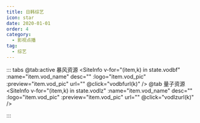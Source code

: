 ```yaml
---
title: 日韩综艺
icon: star
date: 2020-01-01
order: 4
category:
  - 影视点播
tag:
  - 综艺
---
```


<ArtPlayer :src="state.src" :config="artPlayerConfig" />

::: tabs
@tab:active 暴风资源
<SiteInfo v-for="(item,k) in state.vodbf" :name="item.vod_name" desc="" :logo="item.vod_pic"
:preview="item.vod_pic" url="" @click="vodbfurl(k)" />
@tab 量子资源
<SiteInfo v-for="(item,k) in state.vodlz" :name="item.vod_name" desc="" :logo="item.vod_pic"
:preview="item.vod_pic" url="" @click="vodlzurl(k)" />

:::

<script setup lang="ts">
  import { artplayerPlaylist } from 'cps/artplayer-plugin-playlist'
  import { vod } from 'db'
  import { poster, Hls } from 'cps/artConst'
  import { useStorage } from '@vueuse/core'
  import { onMounted, nextTick, onDeactivated } from "vue";
  const state = useStorage(
    "vod-rhzy",
    {
      src:"",
      vodbf: [],
      vodlz: [],
      PlayList: []
    }
  )
 
  onMounted(async () => {
    const bfzy = await vod.find({ "name": "bfzy-48" })
    const lzcaiji = await vod.find({ "name": "lzzy-27" })
    state.value.vodbf = bfzy.data
    state.value.vodlz = lzcaiji.data
    vodbfurl(0)
  });

    const vodbfurl = (key) => {
    const { vodbf } = state.value
    state.value.PlayList =vodbf[key].play_list
    state.value.src = vodbf[key].play_list[0].url
  }
    const vodlzurl = (key) => {
    const { vodlz } = state.value
    state.value.PlayList =vodlz[key].play_list
    state.value.src = vodlz[key].play_list[0].url
  }

  const artPlayerConfig = {
    poster,
    fullscreen: true,
    fullscreenWeb: true,
    autoplay: true,
    muted: true,
    type: "Hls",
    customType: { Hls },
    plugins: [
      artplayerPlaylist({
        autoNext: true,
        playlist: state.value.PlayList
      })
    ],
  }
</script>
